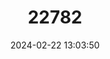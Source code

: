 ---
title: "22782"
category: "Uroderma bilobatum"
draft: false
date: 2024-02-22 13:03:50
languages:
  English: ["Tent-making Bat"]
---